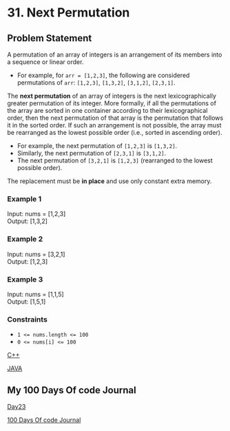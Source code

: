 # 31. Next Permutation

## Problem Statement

A permutation of an array of integers is an arrangement of its members into a sequence or linear order.

- For example, for `arr = [1,2,3]`, the following are considered permutations of `arr`: `[1,2,3]`, `[1,3,2]`, `[3,1,2]`, `[2,3,1]`.

The **next permutation** of an array of integers is the next lexicographically greater permutation of its integer. More formally, if all the permutations of the array are sorted in one container according to their lexicographical order, then the next permutation of that array is the permutation that follows it in the sorted order. If such an arrangement is not possible, the array must be rearranged as the lowest possible order (i.e., sorted in ascending order).

- For example, the next permutation of `[1,2,3]` is `[1,3,2]`.
- Similarly, the next permutation of `[2,3,1]` is `[3,1,2]`.
- The next permutation of `[3,2,1]` is `[1,2,3]` (rearranged to the lowest possible order).

The replacement must be **in place** and use only constant extra memory.

### Example 1

Input: nums = [1,2,3]  
Output: [1,3,2]

### Example 2

Input: nums = [3,2,1]  
Output: [1,2,3]

### Example 3

Input: nums = [1,1,5]  
Output: [1,5,1]

### Constraints

- `1 <= nums.length <= 100`
- `0 <= nums[i] <= 100`

[C++]()

[JAVA]()

## My 100 Days Of code Journal

[Day23](https://splashy-zone-afc.notion.site/Day-23-12049fd54d998060b63ef40bea602679?pvs=4) 

[100 Days Of code Journal](https://splashy-zone-afc.notion.site/100-Days-of-Code-Journal-11349fd54d99805f86defe8d1c3b0f78?pvs=4)
